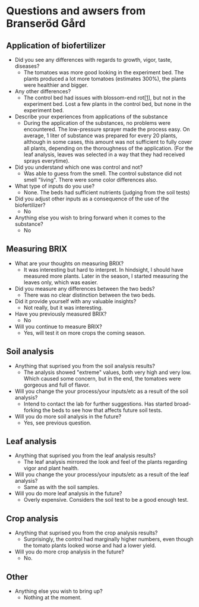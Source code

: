 # Questions and awsers from Branseröd Gård

## Application of biofertilizer

* Did you see any differences with regards to growth, vigor, taste, diseases?
  * The tomatoes was more good looking in the experiment bed. The plants produced a lot more tomatoes (estimates 300%), the plants were healthier and bigger.
* Any other differences?
  * The control bed had issues with blossom-end rot[[1][BER]], but not in the experiment bed. Lost a few plants in the control bed, but none in the experiment bed.
* Describe your experiences from applications of the substance
  * During the application of the substances, no problems were encountered. The low-pressure sprayer made the process easy. On average, 1 liter of substance was prepared for every 20 plants, although in some cases, this amount was not sufficient to fully cover all plants, depending on the thoroughness of the application. (For the leaf analysis, leaves was selected in a way that they had received sprays everytime).
* Did you understand which one was control and not?
  * Was able to guess from the smell. The control substance did not smell "living". There were some color differences also.
* What type of inputs do you use?
  * None. The beds had sufficient nutrients (judging from the soil tests)
* Did you adjust other inputs as a consequence of the use of the biofertilizer?
  * No
* Anything else you wish to bring forward when it comes to the substance?
  * No

## Measuring BRIX

* What are your thoughts on measuring BRIX?
  * It was interesting but hard to interpret. In hindsight, I should have measured more plants. Later in the season, I started measuring the leaves only, which was easier.
* Did you measure any differences between the two beds?
  * There was no clear distinction between the two beds.
* Did it provide yourself with any valuable insights?
  * Not really, but it was interesting.
* Have you previously measured BRIX?
  * No
* Will you continue to measure BRIX?
  * Yes, will test it on more crops the coming season.
  
## Soil analysis

* Anything that suprised you from the soil analysis results?
  * The analysis showed "extreme" values, both very high and very low. Which caused some concern, but in the end, the tomatoes were gorgeous and full of flavor.
* Will you change the your process/your inputs/etc as a result of the soil analysis?
  * Intend to contact the lab for further suggestions. Has started broad-forking the beds to see how that affects future soil tests.
* Will you do more soil analysis in the future?
  * Yes, see previous question.

## Leaf analysis

* Anything that suprised you from the leaf analysis results?
  * The leaf analysis mirrored the look and feel of the plants regarding vigor and plant health.
* Will you change the your process/your inputs/etc as a result of the leaf analysis?
  * Same as with the soil samples.
* Will you do more leaf analysis in the future?
  * Overly expensive. Considers the soil test to be a good enough test.

## Crop analysis

* Anything that suprised you from the crop analysis results?
  * Surprisingly, the control had marginally higher numbers, even though the tomato plants looked worse and had a lower yield.
* Will you do more crop analysis in the future?
  * No.

## Other

* Anything else you wish to bring up?
  * Nothing at the moment.

[BER]: https://en.wikipedia.org/wiki/Calcium_deficiency_(plant_disorder)